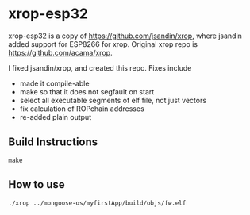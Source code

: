 # xrop-esp32

xrop-esp32 is a copy of https://github.com/jsandin/xrop, where jsandin added support for ESP8266 for xrop. Original xrop repo is https://github.com/acama/xrop.

I fixed jsandin/xrop, and created this repo. Fixes include
- made it compile-able
- make so that it does not segfault on start
- select all executable segments of elf file, not just vectors
- fix calculation of ROPchain addresses
- re-added plain output


## Build Instructions
```
make
```


## How to use

```
./xrop ../mongoose-os/myfirstApp/build/objs/fw.elf 
```

